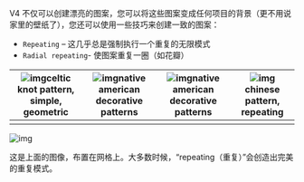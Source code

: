 V4 不仅可以创建漂亮的图案，您可以将这些图案变成任何项目的背景（更不用说家里的壁纸了），您还可以使用一些技巧来创建一致的图案：

- `Repeating` – 这几乎总是强制执行一个重复的无限模式
- `Radial repeating`- 使图案重复一圈（如花瓣）

| ![img](https://nhrvt0kw31.feishu.cn/space/api/box/stream/download/asynccode/?code=Yjg4YmI0NTA2ZjRjYjEyYTdlYTIxOTJlZDcyZjU5ZDNfems2ZG51TzY1ZllQM01BUEIxNjBFc2Nxek9KNG9IejRfVG9rZW46REZlN2JwNXhybzJOQUp4NW1hV2M2aHE4bjB2XzE2ODQxOTg2NjM6MTY4NDIwMjI2M19WNA)celtic knot pattern, simple, geometric | ![img](https://nhrvt0kw31.feishu.cn/space/api/box/stream/download/asynccode/?code=MTE2YWEzY2IwM2E3ZThkNWExYjhiNzNkYTM2ZDkxNDFfblJiTFZFSG1idUVURHAxSlpHSTd3dGRvNXdQSHpzOWRfVG9rZW46T0JPN2IzeGdkb1RQc0t4UEttUmM2UVZrbm1nXzE2ODQxOTg2NjM6MTY4NDIwMjI2M19WNA)native american decorative patterns | ![img](https://nhrvt0kw31.feishu.cn/space/api/box/stream/download/asynccode/?code=NzMwNjY2YmEyMjVmOGU5ODU3YTU4ZDQ2Zjk2NWJiZmVfb3d3c3RPb0w4YjNGd3NhUGtYUTF4c1pnQ1QyaDdhTTNfVG9rZW46UFVLOGJiMVAwb1YxNE14MldqUWNwN3N0bmNNXzE2ODQxOTg2NjM6MTY4NDIwMjI2M19WNA)native american decorative patterns | ![img](https://nhrvt0kw31.feishu.cn/space/api/box/stream/download/asynccode/?code=MjM4ODUzN2IxMzk1ODljMjFhNmZmYWFkMjY1MDVkNjlfc2UwR0dubTRMYlZXSmxyamZReUt5TVZ0cWs3b2xaNVNfVG9rZW46REZrR2JyV2pIb0w4SnB4eU1IZ2NITzlTbnJoXzE2ODQxOTg2NjM6MTY4NDIwMjI2M19WNA)chinese pattern, repeating |
| ------------------------------------------------------------ | ------------------------------------------------------------ | ------------------------------------------------------------ | ------------------------------------------------------------ |
|                                                              |                                                              |                                                              |                                                              |

![img](https://nhrvt0kw31.feishu.cn/space/api/box/stream/download/asynccode/?code=YmVmZGExYzc2OTY0OWFiZDVmYjJiMzAyNTMwYzNhYmNfTkRGMFZmcnZWYzR2cTdWS2dUcWllcFJidDNVYlJCMlRfVG9rZW46SUlveWJwVzZWbzJWUkt4VlFxSGNQS0R6bjVlXzE2ODQxOTg2NjM6MTY4NDIwMjI2M19WNA)

这是上面的图像，布置在网格上。大多数时候，“repeating（重复）”会创造出完美的重复模式。